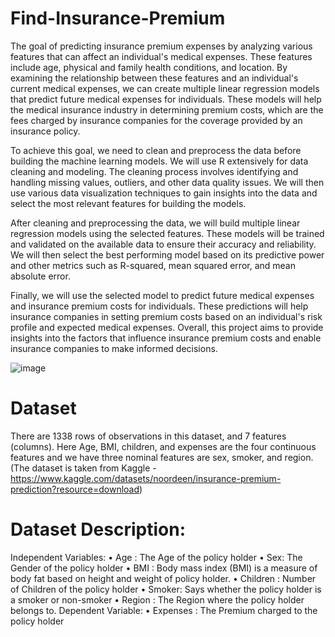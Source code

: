 # Find-Insurance-Premium
The goal of predicting insurance premium expenses by analyzing various features that can affect an individual's medical expenses. These features include age, physical and family health conditions, and location. By examining the relationship between these features and an individual's current medical expenses, we can create multiple linear regression models that predict future medical expenses for individuals. These models will help the medical insurance industry in determining premium costs, which are the fees charged by insurance companies for the coverage provided by an insurance policy.

To achieve this goal, we need to clean and preprocess the data before building the machine learning models. We will use R extensively for data cleaning and modeling. The cleaning process involves identifying and handling missing values, outliers, and other data quality issues. We will then use various data visualization techniques to gain insights into the data and select the most relevant features for building the models.

After cleaning and preprocessing the data, we will build multiple linear regression models using the selected features. These models will be trained and validated on the available data to ensure their accuracy and reliability. We will then select the best performing model based on its predictive power and other metrics such as R-squared, mean squared error, and mean absolute error.

Finally, we will use the selected model to predict future medical expenses and insurance premium costs for individuals. These predictions will help insurance companies in setting premium costs based on an individual's risk profile and expected medical expenses. Overall, this project aims to provide insights into the factors that influence insurance premium costs and enable insurance companies to make informed decisions.

![image](https://user-images.githubusercontent.com/67257904/232337753-df769a8b-0523-4265-abd8-ba52d09a773e.png)

# Dataset
There are 1338 rows of observations in this dataset, and 7 features (columns). Here Age, BMI, children, and expenses are the four continuous features and we have three nominal features are sex, smoker, and region.
(The dataset is taken from Kaggle - https://www.kaggle.com/datasets/noordeen/insurance-premium-prediction?resource=download)

# Dataset Description:
Independent Variables:
•	Age : The Age of the policy holder 
•	Sex: The Gender of the policy holder
•	BMI : Body mass index (BMI) is a measure of body fat based on height and weight of policy holder.
•	Children : Number of Children of the policy holder
•	Smoker: Says whether the policy holder is a smoker or non-smoker
•	Region : The Region where the policy holder belongs to.
Dependent Variable:
•	Expenses :  The Premium charged to the policy holder





